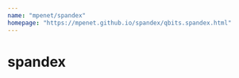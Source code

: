 ```yaml
---
name: "mpenet/spandex"
homepage: "https://mpenet.github.io/spandex/qbits.spandex.html"
---
```

# spandex
